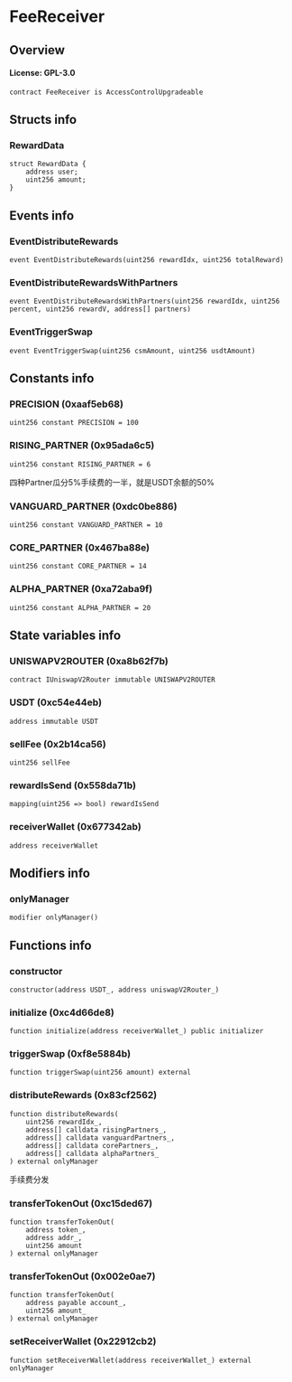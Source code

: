 # FeeReceiver

## Overview

#### License: GPL-3.0

```solidity
contract FeeReceiver is AccessControlUpgradeable
```


## Structs info

### RewardData

```solidity
struct RewardData {
	address user;
	uint256 amount;
}
```


## Events info

### EventDistributeRewards

```solidity
event EventDistributeRewards(uint256 rewardIdx, uint256 totalReward)
```


### EventDistributeRewardsWithPartners

```solidity
event EventDistributeRewardsWithPartners(uint256 rewardIdx, uint256 percent, uint256 rewardV, address[] partners)
```


### EventTriggerSwap

```solidity
event EventTriggerSwap(uint256 csmAmount, uint256 usdtAmount)
```


## Constants info

### PRECISION (0xaaf5eb68)

```solidity
uint256 constant PRECISION = 100
```


### RISING_PARTNER (0x95ada6c5)

```solidity
uint256 constant RISING_PARTNER = 6
```

四种Partner瓜分5%手续费的一半，就是USDT余额的50%
### VANGUARD_PARTNER (0xdc0be886)

```solidity
uint256 constant VANGUARD_PARTNER = 10
```


### CORE_PARTNER (0x467ba88e)

```solidity
uint256 constant CORE_PARTNER = 14
```


### ALPHA_PARTNER (0xa72aba9f)

```solidity
uint256 constant ALPHA_PARTNER = 20
```


## State variables info

### UNISWAPV2ROUTER (0xa8b62f7b)

```solidity
contract IUniswapV2Router immutable UNISWAPV2ROUTER
```


### USDT (0xc54e44eb)

```solidity
address immutable USDT
```


### sellFee (0x2b14ca56)

```solidity
uint256 sellFee
```


### rewardIsSend (0x558da71b)

```solidity
mapping(uint256 => bool) rewardIsSend
```


### receiverWallet (0x677342ab)

```solidity
address receiverWallet
```


## Modifiers info

### onlyManager

```solidity
modifier onlyManager()
```


## Functions info

### constructor

```solidity
constructor(address USDT_, address uniswapV2Router_)
```


### initialize (0xc4d66de8)

```solidity
function initialize(address receiverWallet_) public initializer
```


### triggerSwap (0xf8e5884b)

```solidity
function triggerSwap(uint256 amount) external
```


### distributeRewards (0x83cf2562)

```solidity
function distributeRewards(
    uint256 rewardIdx_,
    address[] calldata risingPartners_,
    address[] calldata vanguardPartners_,
    address[] calldata corePartners_,
    address[] calldata alphaPartners_
) external onlyManager
```

手续费分发
### transferTokenOut (0xc15ded67)

```solidity
function transferTokenOut(
    address token_,
    address addr_,
    uint256 amount
) external onlyManager
```


### transferTokenOut (0x002e0ae7)

```solidity
function transferTokenOut(
    address payable account_,
    uint256 amount_
) external onlyManager
```


### setReceiverWallet (0x22912cb2)

```solidity
function setReceiverWallet(address receiverWallet_) external onlyManager
```

